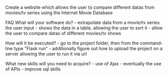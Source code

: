 Create a website which allows the user to compare different datas from movies/tv series using the Internet Movie Database

FAQ
What will your software do? - extrapolate data from a movie/tv series the user input - shows the data in a table, allowing the user to sort it - allow the user to compare datas of different movies/tv shows

How will it be executed? - go to the project folder, then from the command-line type "Flask run" - additionally figure out how to upload the project on a server allowing the user to run it via url

What new skills will you need to acquire? - use of Ajax - eventually the use of APIs - improve sql skills
